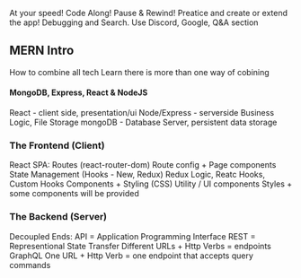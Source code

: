 At your speed!
Code Along!
Pause & Rewind!
Preatice and create or extend the app!
Debugging and Search. Use Discord, Google, Q&A section


## MERN Intro

How to combine all tech
Learn there is more than one way of cobining

#### MongoDB, Express, React & NodeJS

React - client side, presentation/ui
Node/Express - serverside Business Logic, File Storage
mongoDB - Database Server, persistent data storage

### The Frontend (Client)
React SPA:
    Routes (react-router-dom)
        Route config + Page components
    State Management (Hooks - New, Redux)
        Redux Logic, Reatc Hooks, Custom Hooks
    Components + Styling (CSS)
        Utility / UI components
        Styles + some components will be provided

### The Backend (Server)
Decoupled Ends:
    API = Application Programming Interface
        REST = Representional State Transfer
            Different URLs + Http Verbs = endpoints
        GraphQL
            One URL + Http Verb = one endpoint that accepts query commands

